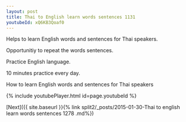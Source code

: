 ```yaml
---
layout: post
title: Thai to English learn words sentences 1131 
youtubeId: xQ6KB3Qoaf0
---
```

 
 
Helps to learn English words and sentences for Thai speakers.

Opportunitiy to repeat the words sentences. 

Practice English language. 
 
10 minutes practice every day. 
 
How to learn English words and sentences for Thai speakers 
 
{% include youtubePlayer.html id=page.youtubeId %}
 
 
[Next]({{ site.baseurl }}{% link  split2/_posts/2015-01-30-Thai to english learn words sentences 1278 .md%})
 
